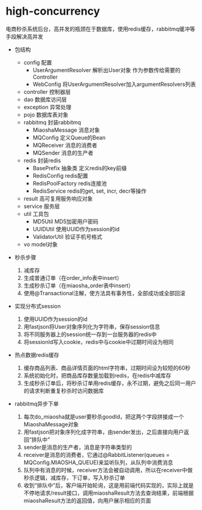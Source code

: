 # high-concurrency
电商秒杀系统后台，高并发的瓶颈在于数据库，使用redis缓存，rabbitmq缓冲等手段解决高并发

* 包结构
    * config 配置
        * UserArgumentResolver 解析出User对象 作为参数传给需要的Controller
        * WebConfig 将UserArgumentResolver加入argumentResolvers列表
    * controller 控制器层
    * dao 数据库访问层
    * exception 异常处理
    * pojo 数据库表对象
    * rabbitmq 封装rabbitmq
        * MiaoshaMessage 消息对象
        * MQConfig 定义Queue的Bean
        * MQReceiver 消息的消费者
        * MQSender 消息的生产者
    * redis 封装redis
        * BasePrefix 抽象类 定义redis的key前缀
        * RedisConfig redis配置
        * RedisPoolFactory redis连接池
        * RedisService redis的get, set, incr, decr等操作
    * result 高可复用服务响应对象
    * service 服务层
    * util 工具包
        * MD5Util MD5加密用户密码
        * UUIDUtil 使用UUID作为session的id
        * ValidatorUtil 验证手机号格式
    * vo model对象

* 秒杀步骤
    1. 减库存
    2. 生成普通订单（在order_info表中insert）
    3. 生成秒杀订单（在miaosha_order表中insert）
    4. 使用@Transactional注解，使方法具有事务性，全部成功或全部回滚
* 实现分布式session
    1. 使用UUID作为session的id
    2. 用fastjson将User对象序列化为字符串，保存session信息
    3. 将不同服务器上的session统一存到一台服务器的redis中
    4. 将sessionId写入cookie，redis中与cookie中过期时间设为相同
* 热点数据redis缓存
    1. 缓存商品列表、商品详情页面的html字符串，过期时间设为较短的60秒
    2. 系统初始化时，把商品库存数量加载到redis，在redis中减库存
    3. 生成秒杀订单后，将秒杀订单用redis缓存，永不过期，避免之后同一用户的请求判断重复秒杀时访问数据库
* rabbitmq异步下单
    1. 每次do_miaosha就是user要秒杀goodId，把这两个字段拼接成一个MiaoshaMessage对象
    2. 用fastjson把对象序列化成字符串，由sender发出，之后直接向用户返回“排队中”
    3. sender是消息的生产者，消息是字符串类型的
    4. receiver是消息的消费者，它通过@RabbitListener(queues = MQConfig.MIAOSHA_QUEUE)来监听队列，从队列中消费消息
    5. 队列中有消息的时候，receiver方法会被自动调用，所以在receiver中做秒杀逻辑，减库存，下订单，写入秒杀订单
    6. 收到“排队中”后，客户端开始轮询，这是用前端代码实现的，实际上就是不停地请求/result接口，调用miaoshaResult方法去查询结果，前端根据miaoshaResult方法的返回值，向用户展示相应的页面 